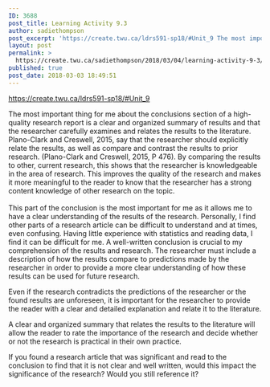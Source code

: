 ```yaml
---
ID: 3688
post_title: Learning Activity 9.3
author: sadiethompson
post_excerpt: 'https://create.twu.ca/ldrs591-sp18/#Unit_9 The most important thing for me about the conclusions section of a high-quality research report is a clear and organized summary of results and that the researcher carefully examines and relates the results to the literature. Plano-Clark and Creswell, 2015, say that the researcher should explicitly relate the results, as well as compare and &hellip; <p><a href="https://create.twu.ca/sadiethompson/2018/03/04/learning-activity-9-3/">Continue reading<span> "Learning Activity 9.3"</span></a></p>'
layout: post
permalink: >
  https://create.twu.ca/sadiethompson/2018/03/04/learning-activity-9-3/
published: true
post_date: 2018-03-03 18:49:51
---
```

<p><a href="https://create.twu.ca/ldrs591-sp18/#Unit_9"><span style="font-weight: 400">https://create.twu.ca/ldrs591-sp18/#Unit_9</span></a></p>
<p><span style="font-weight: 400">The most important thing for me about the conclusions section of a high-quality research report is a clear and organized summary of results and that the researcher carefully examines and relates the results to the literature. Plano-Clark and Creswell, 2015, say that the researcher should explicitly relate the results, as well as compare and contrast the results to prior research. (Plano-Clark and Creswell, 2015, P 476). By comparing the results to other, current research, this shows that the researcher is knowledgeable in the area of research. This improves the quality of the research and makes it more meaningful to the reader to know that the researcher has a strong content knowledge of other research on the topic.</span><span style="font-weight: 400"><br />
</span><span style="font-weight: 400"><br />
</span><span style="font-weight: 400">This part of the conclusion is the most important for me as it allows me to have a clear understanding of the results of the research. Personally, I find other parts of a research article can be difficult to understand and at times, even confusing. Having little experience with statistics and reading data, I find it can be difficult for me. A well-written conclusion is crucial to my comprehension of the results and research. The researcher must include a description of how the results compare to predictions made by the researcher in order to provide a more clear understanding of how these results can be used for future research. </span></p>
<p><span style="font-weight: 400">Even if the research contradicts the predictions of the researcher or the found results are unforeseen, it is important for the researcher to provide the reader with a clear and detailed explanation and relate it to the literature.</span></p>
<p><span style="font-weight: 400">A clear and organized summary that relates the results to the literature will allow the reader to rate the importance of the research and decide whether or not the research is practical in their own practice. </span></p>
<p><span style="font-weight: 400">If you found a research article that was significant and read to the conclusion to find that it is not clear and well written, would this impact the significance of the research? Would you still reference it?</span></p>